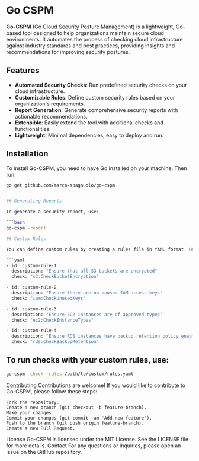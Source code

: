 # Go CSPM

**Go-CSPM** (Go Cloud Security Posture Management) is a lightweight, Go-based tool designed to help organizations maintain secure cloud environments. It automates the process of checking cloud infrastructure against industry standards and best practices, providing insights and recommendations for improving security postures.

## Features

- **Automated Security Checks**: Run predefined security checks on your cloud infrastructure.
- **Customizable Rules**: Define custom security rules based on your organization's requirements.
- **Report Generation**: Generate comprehensive security reports with actionable recommendations.
- **Extensible**: Easily extend the tool with additional checks and functionalities.
- **Lightweight**: Minimal dependencies, easy to deploy and run.

## Installation

To install Go-CSPM, you need to have Go installed on your machine. Then run:

```bash
go get github.com/marco-spagnuolo/go-cspm


## Generating Reports

To generate a security report, use:

```bash
go-cspm -report

## Custom Rules

You can define custom rules by creating a rules file in YAML format. Here is an example:

```yaml
- id: custom-rule-1
  description: "Ensure that all S3 buckets are encrypted"
  check: "s3:CheckBucketEncryption"

- id: custom-rule-2
  description: "Ensure there are no unused IAM access keys"
  check: "iam:CheckUnusedKeys"

- id: custom-rule-3
  description: "Ensure EC2 instances are of approved types"
  check: "ec2:CheckInstanceTypes"

- id: custom-rule-4
  description: "Ensure RDS instances have backup retention policy enabled"
  check: "rds:CheckBackupRetention"
```
## To run checks with your custom rules, use:

```bash
go-cspm -check -rules /path/to/custom/rules.yaml
```

Contributing
Contributions are welcome! If you would like to contribute to Go-CSPM, please follow these steps:

    Fork the repository.
    Create a new branch (git checkout -b feature-branch).
    Make your changes.
    Commit your changes (git commit -am 'Add new feature').
    Push to the branch (git push origin feature-branch).
    Create a new Pull Request.

License
Go-CSPM is licensed under the MIT License. See the LICENSE file for more details.
Contact
For any questions or inquiries, please open an issue on the GitHub repository.